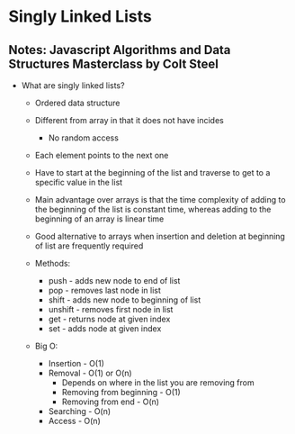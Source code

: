 # Singly Linked Lists

## Notes: Javascript Algorithms and Data Structures Masterclass by Colt Steel

- What are singly linked lists?
  - Ordered data structure
  - Different from array in that it does not have incides
    - No random access
  - Each element points to the next one
  - Have to start at the beginning of the list and traverse to get to a specific value in the list
  - Main advantage over arrays is that the time complexity of adding to the beginning of the list is constant time, whereas adding to the beginning of an array is linear time
  - Good alternative to arrays when insertion and deletion at beginning of list are frequently required

  - Methods:
    - push - adds new node to end of list
    - pop - removes last node in list
    - shift - adds new node to beginning of list
    - unshift - removes first node in list
    - get - returns node at given index
    - set - adds node at given index
  
  - Big O:
    - Insertion - O(1)
    - Removal - O(1) or O(n)
      - Depends on where in the list you are removing from
      - Removing from beginning - O(1)
      - Removing from end - O(n)
    - Searching - O(n)
    - Access - O(n)
